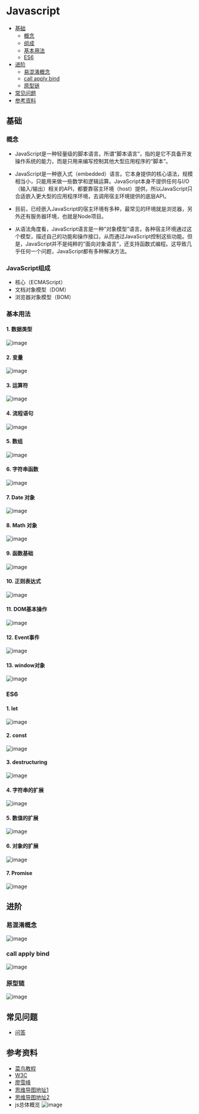 # Javascript
* [基础](#基础)
    - [概念](#概念)
    - [组成](#JavaScript组成)
    - [基本用法](#基本用法)
    - [ES6](#ES6)
* [进阶](#进阶)
    - [易混淆概念](#易混淆概念)
    - [call apply bind](#call-apply-bind)
    - [原型链](#原型链)
* [常见问题](#常见问题)
* [参考资料](#参考资料)  

## 基础

### 概念

- JavaScript是一种轻量级的脚本语言。所谓“脚本语言”，指的是它不具备开发操作系统的能力，而是只用来编写控制其他大型应用程序的“脚本”。

- JavaScript是一种嵌入式（embedded）语言。它本身提供的核心语法，规模相当小，只能用来做一些数学和逻辑运算。JavaScript本身不提供任何与I/O（输入/输出）相关的API，都要靠宿主环境（host）提供，所以JavaScript只合适嵌入更大型的应用程序环境，去调用宿主环境提供的底层API。

- 目前，已经嵌入JavaScript的宿主环境有多种，最常见的环境就是浏览器，另外还有服务器环境，也就是Node项目。

- 从语法角度看，JavaScript语言是一种“对象模型”语言。各种宿主环境通过这个模型，描述自己的功能和操作接口，从而通过JavaScript控制这些功能。但是，JavaScript并不是纯粹的“面向对象语言”，还支持函数式编程。这导致几乎任何一个问题，JavaScript都有多种解决方法。

### JavaScript组成
- 核心（ECMAScript）
- 文档对象模型（DOM）
- 浏览器对象模型（BOM）

### 基本用法
#### 1. 数据类型
![image](./img/数据类型.png)
#### 2. 变量
![image](./img/变量.png)
#### 3. 运算符
![image](./img/运算符.png)
#### 4. 流程语句
![image](./img/流程语句.png)
#### 5. 数组
![image](./img/数组.png)
#### 6. 字符串函数
![image](./img/字符串函数.png)
#### 7. Date 对象
![image](./img/Date对象.png)
#### 8. Math 对象
![image](./img/Math对象.png)
#### 9. 函数基础
![image](./img/函数基础.png)
#### 10. 正则表达式
![image](./img/正则表达式.png)
#### 11. DOM基本操作
![image](./img/DOM基本操作.png)
#### 12. Event事件
![image](./img/Event事件.png)
#### 13. window对象
![image](./img/window对象.png)

### ES6

#### 1. let
![image](./img/let.png)
#### 2. const
![image](./img/const.png)
#### 3. destructuring
![image](./img/变量的结构赋值.png)
#### 4. 字符串的扩展
![image](./img/字符串的扩展.png)
#### 5. 数值的扩展
![image](./img/数值的扩展.png)
#### 6. 对象的扩展
![image](./img/对象的扩展.png)
#### 7. Promise
![image](./img/promise.png)
## 进阶

### 易混淆概念
![image](./img/进阶概念.png)
### call apply bind
![image](./img/call_apply_bind.png)
### 原型链
![image](./img/原型链.png)


## 常见问题
- [问答](https://blog.csdn.net/swallowblank/article/details/90703030?utm_medium=distribute.pc_relevant.none-task-blog-baidujs_title-6&spm=1001.2101.3001.4242)

## 参考资料
- [菜鸟教程](https://www.runoob.com/js/js-tutorial.html)
- [W3C](https://www.w3cschool.cn/javascript/)
- [廖雪峰](https://www.liaoxuefeng.com/wiki/1022910821149312)
- [思维导图地址1](https://blog.csdn.net/robin_star_/article/details/78719658)
- [思维导图地址2](https://blog.csdn.net/a790012863/article/details/80145393?utm_medium=distribute.pc_relevant.none-task-blog-BlogCommendFromBaidu-7.control&dist_request_id=5e01f07d-e6d7-4e53-8ba7-ab18e405c4ce&depth_1-utm_source=distribute.pc_relevant.none-task-blog-BlogCommendFromBaidu-7.control)
- js总体概览
![image](./img/All.png)